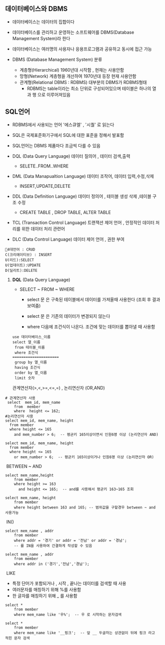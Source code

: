 ## 데이터베이스와 DBMS

- 데이터베이스는 데이터의 집합이다
- 데이터베이스를 관리하고 운영하는 소프트웨어를  DBMS(Database Management System)라 한다
- 데이터베이스는 여러명의 사용자나 응용프로그램과 공유하고 동시에 접근 가능

- DBMS (Database Management System) 분류
  - 계층형(Hierarchical) 1960년대 시작함 , 현재는 사용안함
  - 망형(Network) 계층형을 개선하여 1970년대 등장 현재 사용안함
  - 관계형(Relational DBMS : RDBMS) 대부분의 DBMS가 RDBMS형태
    - RDBMS는 table이라는 최소 단위로 구성되어있으며 테이블은 하나의 열 과 행 으로 이루어져있음

## SQL언어

- RDBMS에서 사용되는 언어 '에스큐엘' , '시퀄' 로 읽는다

- SQL은 국제표준화기구에서 SQL에 대한 표준을 정해서 발표함

- SQL언어는 DBMS 제품마다 조금씩 다를 수 있음

  

- DQL (Data Query Language) 데이터 질의어 , 데이터 검색,출력
  -  SELETE..FROM..WHERE
- DML (Data Manapualtion Language) 데이터 조작어, 데이터 입력,수정,삭제
  - INSERT,UPDATE,DELETE
- DDL (Data Definition Language) 데이터 정의어 , 테이블 생성 삭제 ,테이블 구조 수정
  - CREATE TABLE , DROP TABLE, ALTER TABLE
- TCL (Transaction Control Language) 트랜잭션 제어 언어 , 안정적인 데이터 처리를 위한 데이터 처리 관련어
- DLC (Data Control Language) 데이터 제어 언어 , 권한 부여

```
📌4대언어 : CRUD 
C(크리에이티브) : INSERT 
U(리드):SELECT
U(업데이트):UPDATE
D(딜리트):DELETE
```

1. **DQL** (Data Query Language)

   - SELECT ~ FROM ~ WHERE

     - select 문 은 구축된 테이블에서 데이터를 가져올때 사용한다 (조회 후 결과 보여줌)

     - select 문 은 기존의 데이터가 변경되지 않는다

     - where 다음에 조건식이 나온다. 조건에 맞는 데이터를 뽑아낼 때 사용함

   ```
   use 데이터베이스_이름
   select 열_이름
   	from 테이블_이름
   	where 조건식
   =====================
   	group by 열_이름
   	having 조건식
   	order by 열_이름
   	limit 숫자
   ```

   관계연산자(>,<,>=,<=,=) , 논리연산자 (OR,AND)

```
# 관계연산자 사용
 select  mem_id, mem_name
	from  member
	where  height <= 162;
#논리연산자 사용
select mem_id, mem_name, height
  from member
  where height <= 165
    and mem_number > 6;  -- 평균키 165이상이면서 인원6명 이상 (논리연산자 AND)

select mem_id, mem_name, height
  from member
  where height <= 165
	or mem_number > 6;  -- 평균키 165이상이거나 인원6명 이상 (논리연산자 OR)
```

​		BETWEEN ~ AND

```
select mem_name,height
	from member
	where height >= 163
	  and height <= 165;  -- and를 사용해서 평균키 163~165 조회
      
select mem_name, height
	from member
	where height between 163 and 165; -- 범위값을 구할경우 between ~ and 사용가능
```

​		IN()

```
select mem_name , addr
	from member
	where addr = '경기' or addr = '전남' or addr = '경남';
	-- 를 IN을 사용하여 간결하게 작성할 수 있음
	
select mem_name , addr
	from member
	where addr in ('경기','전남','경남');
```

​		LIKE

- 특정 단어가 포함되거나 , 시작 , 끝나는 데이터를 검색할 때 사용
- 여러문자를 매칭하기 위해 %를 사용함
- 한 글자를 매칭하기 위해 _ 를 사용함

```
select *
	from member
	where mem_name like '우%';  -- 우 로 시작하는 문자검색
	
select *
	from member
	where mem_name like '__핑크';  -- 앞 __ 두글자는 상관없이 뒤에 핑크 라고 적힌 문자 검색
```

